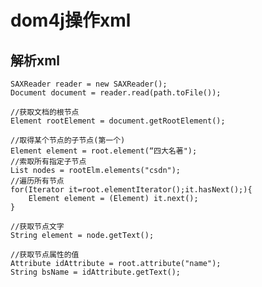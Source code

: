 # dom4j操作xml
## 解析xml
	SAXReader reader = new SAXReader();
	Document document = reader.read(path.toFile());

	//获取文档的根节点
	Element rootElement = document.getRootElement();

    //取得某个节点的子节点(第一个)
    Element element = root.element(“四大名著");
    //索取所有指定子节点
    List nodes = rootElm.elements("csdn");
    //遍历所有节点
    for(Iterator it=root.elementIterator();it.hasNext();){
        Element element = (Element) it.next();
    }

    //获取节点文字
    String element = node.getText();

    //获取节点属性的值
    Attribute idAttribute = root.attribute("name");
    String bsName = idAttribute.getText();
